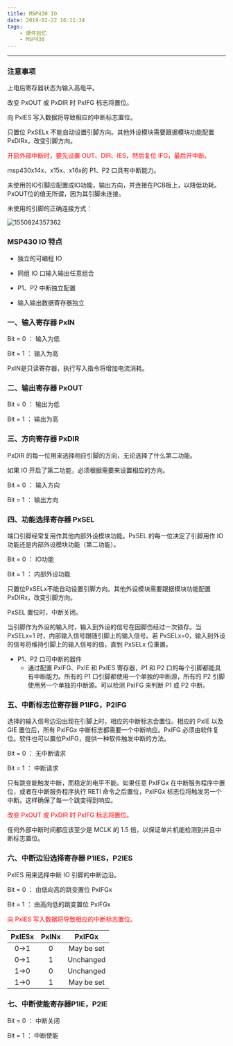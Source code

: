 ```yaml
---
title: MSP430 IO
date: 2019-02-22 16:11:34
tags:
    - 硬件拾忆
    - MSP430
---
```


---

### 注意事项

上电后寄存器状态为输入高电平。

改变 PxOUT 或 PxDIR 时 PxIFG 标志将置位。

向 PxIES 写入数据将导致相应的中断标志置位。

<!--more-->

只置位 PxSELx 不能自动设置引脚方向。其他外设模块需要跟据模块功能配置 PxDIRx，改变引脚方向。

<font color=#FF0000> 开启外部中断时，要先设置 OUT、DIR、IES，然后复位 IFG，最后开中断。 </font>

msp430x14x、x15x、x16x的 P1、P2 口具有中断能力。

未使用的IO引脚应配置成IO功能，输出方向，并连接在PCB板上，以降低功耗。PxOUT位的值无所谓，因为其引脚未连接。

未使用的引脚的正确连接方式：

![1550824357362](https://i.loli.net/2019/02/22/5c6fb3c7b5cc8.png)



### MSP430 IO 特点

- 独立的可编程 IO

- 同组 IO 口输入输出任意组合

- P1、P2 中断独立配置

- 输入输出数据寄存器独立



### 一、输入寄存器 PxIN

Bit = 0 ： 输入为低

Bit = 1 ： 输入为高



PxIN是只读寄存器，执行写入指令将增加电流消耗。



### 二、输出寄存器 PxOUT

Bit = 0 ： 输出为低

Bit = 1 ： 输出为高



### 三、方向寄存器 PxDIR

PxDIR 的每一位用来选择相应引脚的方向，无论选择了什么第二功能。



如果 IO 开启了第二功能，必须根据需要来设置相应的方向。



Bit = 0 ： 输入方向

Bit = 1 ： 输出方向



### 四、功能选择寄存器 PxSEL

端口引脚经常复用作其他内部外设模块功能。PxSEL 的每一位决定了引脚用作 IO 功能还是内部外设模块功能（第二功能）。



Bit = 0 ： IO功能

Bit = 1 ： 内部外设功能



只置位PxSELx不能自动设置引脚方向。其他外设模块需要跟据模块功能配置 PxDIRx，改变引脚方向。



PxSEL 置位时，中断关闭。



当引脚作为外设的输入时，输入到外设的信号在因脚伤经过一次锁存。当 PxSELx=1 时，内部输入信号跟随引脚上的输入信号。若 PxSELx=0，输入到外设的信号将维持引脚上的输入信号的值，直到 PxSELx 位重置。



- P1、P2 口可中断的器件
  - 通过配置 PxIFG、PxIE 和 PxIES 寄存器，P1 和 P2 口的每个引脚都能具有中断能力。所有的 P1 口引脚都使用一个单独的中断源，所有的 P2 引脚使用另一个单独的中断源。可以检测 PxIFG 来判断 P1 或 P2 中断。



### 五、中断标志位寄存器 P1IFG，P2IFG

选择的输入信号边沿出现在引脚上时，相应的中断标志会置位。相应的 PxIE 以及 GIE 置位后，所有 PxIFGx 中断标志都需要一个中断响应。PxIFG 必须由软件复位。软件也可以置位PxIFG，提供一种软件触发中断的方法。



Bit = 0 ： 无中断请求

Bit = 1 ： 中断请求



只有跳变能触发中断，而稳定的电平不能。如果任意 PxIFGx 在中断服务程序中置位，或者在中断服务程序执行 RETI 命令之后置位，PxIFGx 标志位将触发另一个中断。这样确保了每一个跳变得到响应。



<font color=#FF0000>   改变 PxOUT 或 PxDIR 时 PxIFG 标志将置位。 </font>



任何外部中断时间都应该至少是 MCLK 的 1.5 倍，以保证单片机能检测到并且中断标志置位。



### 六、中断边沿选择寄存器 P1IES，P2IES

PxIES 用来选择中断 IO 引脚的中断边沿。



Bit = 0 ： 由低向高的跳变置位 PxIFGx

Bit = 1 ： 由高向低的跳变置位 PxIFGx



<font color=#FF0000>   向 PxIES 写入数据将导致相应的中断标志置位。 </font>

| PxIESx | PxINx |   PxIFGx   |
| :----: | :---: | :--------: |
|  0→1   |   0   | May be set |
|  0→1   |   1   | Unchanged  |
|  1→0   |   0   | Unchanged  |
|  1→0   |   1   | May be set |



### 七、中断使能寄存器P1IE，P2IE

Bit = 0 ： 中断关闭

Bit = 1 ： 中断使能